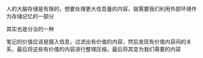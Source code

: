 人的大脑存储是有限的，想要处理更大信息量的内容，就需要我们利用外部环境作为存储记忆的一部分

其实也是分治的一种

笔记的价值应该是摄入信息，过滤出有价值的内容，然后发现有价值内容间的关系，最后将这些有价值的内容进行整理压缩，最后将其变为我们需要的内容